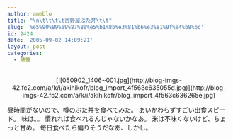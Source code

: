 ```yaml
---
author: ameblo
title: "\n\t\t\t\t吉野屋ぶた丼\t\t"
slug: '%e5%90%89%e9%87%8e%e5%b1%8b%e3%81%b6%e3%81%9f%e4%b8%bc'
id: 2424
date: '2005-09-02 14:09:21'
layout: post
categories:
  - 随筆
---
```


<div align="center">[![050902_1406~001.jpg](http://blog-imgs-42.fc2.com/a/k/i/akihikofr/blog_import_4f563c635055d.jpg)](http://blog-imgs-42.fc2.com/a/k/i/akihikofr/blog_import_4f563c636265e.jpg)</div>

昼時間がないので、噂のぶた丼を食べてみた。 あいかわらずすごい出食スピード。 味は。。 慣れれば食べれるんじゃないかなあ。 米は不味くないけど、ちょっと甘め。 毎日食べたら偏りそうだなあ、しかし。